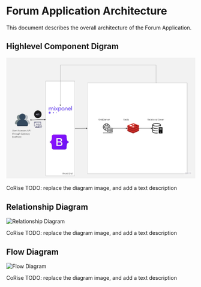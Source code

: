 # Forum Application Architecture

This document describes the overall architecture of the Forum Application. 

## Highlevel Component Digram

![Component Diagram](MSE_ARCH.jpg)

CoRise TODO: replace the diagram image, and add a text description

## Relationship Diagram

![Relationship Diagram](relationship_diagram.jpg)

CoRise TODO: replace the diagram image, and add a text description

## Flow Diagram

![Flow Diagram](flow_diagram.jpg)

CoRise TODO: replace the diagram image, and add a text description
